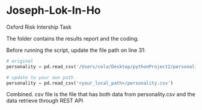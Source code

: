 # Joseph-Lok-In-Ho
Oxford Risk Intership Task

The folder contains the results report and the coding.

Before running the script, update the file path on line 31:

```python
# original
personality = pd.read_csv('/Users/cola/Desktop/pythonProject2/personality.csv')

# update to your own path
personality = pd.read_csv('<your_local_path>/personality.csv')
```

Combined. csv file is the file that has both data from personality.csv and the data retrieve through REST API
